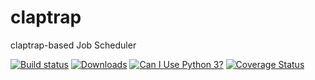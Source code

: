 # claptrap
claptrap-based Job Scheduler

[![Build status](https://travis-ci.org/ninehills/claptrap.svg?branch=master)](https://secure.travis-ci.org/ninehills/claptrap)
[![Downloads](https://img.shields.io/pypi/dm/claptrap.svg)](https://pypi.python.org/pypi/claptrap)
[![Can I Use Python 3?](https://caniusepython3.com/project/claptrap.svg)](https://caniusepython3.com/project/claptrap)
[![Coverage Status](https://img.shields.io/coveralls/ninehills/claptrap.svg)](https://coveralls.io/r/ninehills/claptrap)
